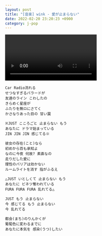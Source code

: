 ```yaml
---
layout: post
title: "[音楽] wink - 愛が止まらない"
date: 2022-02-20 23:20:23 +0900
category: j-pop
---
```


<div class="video-container">
    <video id="player" class="video-js vjs-default-skin vjs-big-play-centered" data-json="/public/json/j-pop/愛が止まらない.json"></video>
</div>

```
Car Radio流れる
せつなすぎるバラードが
友達のライン こわしたの
きらめく星座が
ふたりを無ロにさてく
かさなりあった目の 甘い罠

※JUST こころごと 止まらない もう
あなたに ドラマ始まっている
JIN JIN JIN 感じてる※

彼女の存在(こと)なら
初めから百も承知よ
なのに今夜 何故? 素直なの
走りだした愛に
理性のバリアは効かない
ルームライトを消す 指がふるえ

△JUST いとしくて 止まらない もう
あなたに ビネツ奪われている
FURA FURA FURA 乱れてる△

JUST もう 止まらない
今 感じてる もう 止まらない
今 乱れてる

都会(まち)のりんかくが
葡萄色に変わるまでに
あなたに本気を 感染(うつ)したい
```